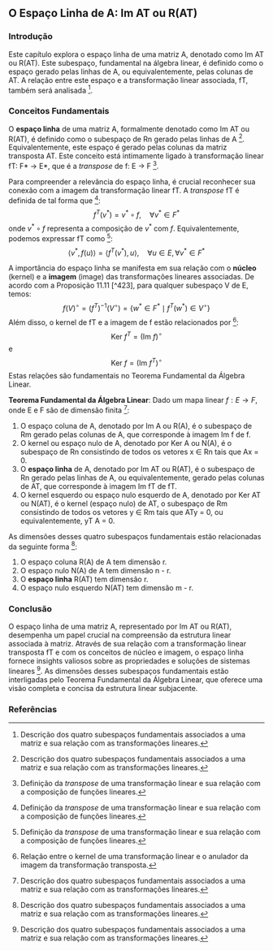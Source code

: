 ## O Espaço Linha de A: Im AT ou R(AT)

### Introdução
Este capítulo explora o espaço linha de uma matriz A, denotado como Im AT ou R(AT). Este subespaço, fundamental na álgebra linear, é definido como o espaço gerado pelas linhas de A, ou equivalentemente, pelas colunas de AT. A relação entre este espaço e a transformação linear associada, fT, também será analisada [^430].

### Conceitos Fundamentais
O **espaço linha** de uma matriz A, formalmente denotado como Im AT ou R(AT), é definido como o subespaço de Rn gerado pelas linhas de A [^430]. Equivalentemente, este espaço é gerado pelas colunas da matriz transposta AT. Este conceito está intimamente ligado à transformação linear fT: F* → E*, que é a *transpose* de f: E → F [^420].

Para compreender a relevância do espaço linha, é crucial reconhecer sua conexão com a imagem da transformação linear fT. A *transpose* fT é definida de tal forma que [^420]:
$$
f^T(v^*) = v^* \circ f, \quad \forall v^* \in F^*
$$
onde $v^* \circ f$ representa a composição de $v^*$ com $f$. Equivalentemente, podemos expressar fT como [^420]:
$$
\langle v^*, f(u) \rangle = \langle f^T(v^*), u \rangle, \quad \forall u \in E, \forall v^* \in F^*
$$

A importância do espaço linha se manifesta em sua relação com o **núcleo** (kernel) e a **imagem** (image) das transformações lineares associadas. De acordo com a Proposição 11.11 [^423], para qualquer subespaço V de E, temos:
$$
f(V)^\circ = (f^T)^{-1}(V^\circ) = \{w^* \in F^* \mid f^T(w^*) \in V^\circ\}
$$
Além disso, o kernel de fT e a imagem de f estão relacionados por [^431]:
$$
\text{Ker } f^T = (\text{Im } f)^\circ
$$
e
$$
\text{Ker } f = (\text{Im } f^T)^\circ
$$
Estas relações são fundamentais no Teorema Fundamental da Álgebra Linear.

**Teorema Fundamental da Álgebra Linear**:
Dado um mapa linear $f: E \rightarrow F$, onde E e F são de dimensão finita [^430]:
1. O espaço coluna de A, denotado por Im A ou R(A), é o subespaço de Rm gerado pelas colunas de A, que corresponde à imagem Im f de f.
2. O kernel ou espaço nulo de A, denotado por Ker A ou N(A), é o subespaço de Rn consistindo de todos os vetores x ∈ Rn tais que Ax = 0.
3. O **espaço linha** de A, denotado por Im AT ou R(AT), é o subespaço de Rn gerado pelas linhas de A, ou equivalentemente, gerado pelas colunas de AT, que corresponde à imagem Im fT de fT.
4. O kernel esquerdo ou espaço nulo esquerdo de A, denotado por Ker AT ou N(AT), é o kernel (espaço nulo) de AT, o subespaço de Rm consistindo de todos os vetores y ∈ Rm tais que ATy = 0, ou equivalentemente, yT A = 0.

As dimensões desses quatro subespaços fundamentais estão relacionadas da seguinte forma [^430]:
1. O espaço coluna R(A) de A tem dimensão r.
2. O espaço nulo N(A) de A tem dimensão n - r.
3. O **espaço linha** R(AT) tem dimensão r.
4. O espaço nulo esquerdo N(AT) tem dimensão m - r.

### Conclusão
O espaço linha de uma matriz A, representado por Im AT ou R(AT), desempenha um papel crucial na compreensão da estrutura linear associada à matriz. Através de sua relação com a transformação linear transposta fT e com os conceitos de núcleo e imagem, o espaço linha fornece insights valiosos sobre as propriedades e soluções de sistemas lineares [^430]. As dimensões desses subespaços fundamentais estão interligadas pelo Teorema Fundamental da Álgebra Linear, que oferece uma visão completa e concisa da estrutura linear subjacente.

### Referências
[^420]: Definição da *transpose* de uma transformação linear e sua relação com a composição de funções lineares.
[^430]: Descrição dos quatro subespaços fundamentais associados a uma matriz e sua relação com as transformações lineares.
[^431]: Relação entre o kernel de uma transformação linear e o anulador da imagem da transformação transposta.
<!-- END -->